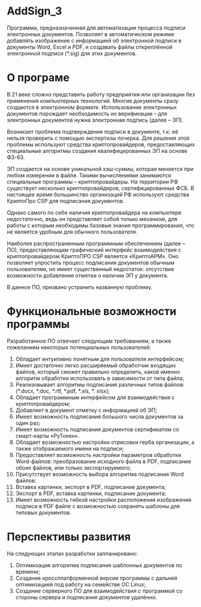 # AddSign_3
Программа, предназначенная для автоматизации процесса подписи электронных документов. Позволяет в автоматическом режиме добавлять изображение с информацией об электронной подписи в документы Word, Excel и PDF, и создавать файлы откреплённой электронной подписи (*.sig) для этих документов. 

# О програме
В 21 веке сложно представить работу предприятия или организации без применения компьютерных технологий. Многие документы сразу создаются в электронном формате. Использование электронных документов порождает необходимость их верификации – для электронных документов нужна электронная подпись (далее – ЭП). 

Возникает проблема подтверждения подписи в документе, т.к. её нельзя проверить с помощью экспертизы почерка. Для решения этой проблемы используют средства криптопровайдеров, предоставляющих специальные алгоритмы создания квалифицированных ЭП на основе ФЗ-63. 

ЭП создается на основе уникальной хэш-суммы, которая меняется при любом измерении в файле. Такими вычислениями занимаются специальные программы – криптопровайдеры. На территории РФ существует несколько криптопровайдеров, сертифицированных ФСБ. В настоящее время большинство организаций РФ используют средства КриптоПро CSP для подписания документов. 

Однако самого по себе наличия криптопровайдера на компьютере недостаточно, ведь он представляет собой только механизм, для работы с которым необходимы базовые знания программирования, что не является удобным для обычного пользователя. 

Наиболее распространенным программным обеспечением (далее – ПО), предоставляющим графический интерфейс взаимодействия с криптопровайдером КриптоПРО CSP является «КриптоАРМ». Оно позволяет упростить процесс подписания документов обычным пользователям, но имеет существенный недостаток: отсутствие возможности добавления отметки о наличии ЭП у документа.

В данное ПО, призвано устранить названную проблему.

# Функциональные возможности программы  

Разработанное ПО отвечает следующим требованиям, а также пожеланиям некоторых потенциальных пользователей:
1)	Обладает интуитивно понятным для пользователя интерфейсом; 
2)	Имеет достаточно легко расширяемый обработчик входящих файлов, который сможет правильно определить, какой именно алгоритм обработки использовать в зависимости от типа файла;
3)	Реализовывает алгоритмы подписания различных типов файлов: (*.docx, *.doc, *.rtf, *.pdf, *.xls, *. xlsx); 
4)	Обладает программным интерфейсом для взаимодействия с криптопровайдером;
5)	Добавляет в документ отметку с информацией об ЭП; 
6)	Имеет возможность подписания большого числа документов за один раз; 
7)	Имеет возможность подписания документов сертификатом со смарт-карты «РуТокен».
8)	Обладает возможностью настройки отрисовки герба организации, а также отображаемого имени на подписи;
9)	Предоставляет возможность настройки параметров обработки Word-файлов: преобразование исходного файла в PDF, подписание обоих файлов, или только экспортируемого;
10)	Присутствует возможность выбора алгоритма подписания Word файлов:
1)	Вставка картинки, экспорт в PDF, подписание документа;
2)	Экспорт в PDF, вставка картинки, подписание документа;
11)	Имеет возможность гибкой настройки расположения изображения подписи в PDF файле с возможностью сохранять шаблоны для типовых документов.

# Перспективы развития
На следующих этапах разработки запланировано:
1)	Оптимизация алгоритма подписания шаблонных документов по времени;
2)	Создание кроссплатформенной версии программы с дальней оптимизацией под работу на семействе ОС Linux;
3)	Создание серверного ПО для взаимодействия с программой со стороны сервера и подписания документов удалённо.

